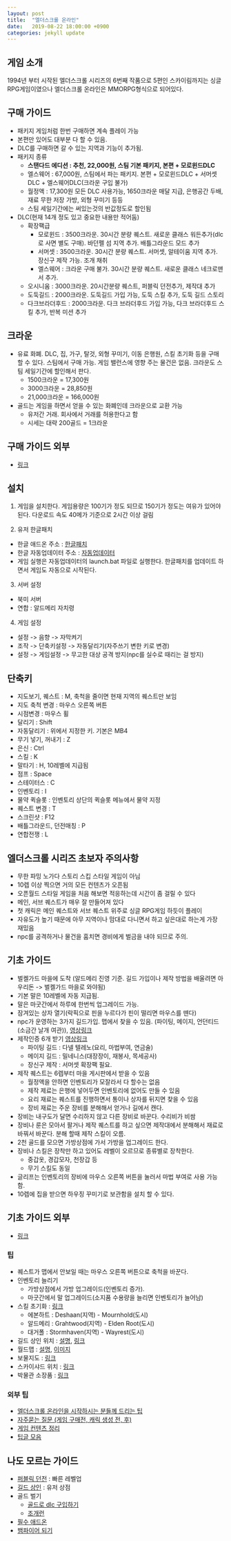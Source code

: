 ```yaml
---
layout: post
title:  "엘더스크롤 온라인"
date:   2019-08-22 18:00:00 +0900
categories: jekyll update
---
```


## 게임 소개

1994년 부터 시작된 엘더스크롤 시리즈의 6번째 작품으로 5편인 스카이림까지는 싱글 RPG게임이였으나 
엘더스크롤 온라인은 MMORPG형식으로 되어있다.

## 구매 가이드

- 패키지 게임처럼 한번 구매하면 계속 플레이 가능
- 본편만 있어도 대부분 다 할 수 있음.
- DLC를 구매하면 갈 수 있는 지역과 기능이 추가됨. 
- 패키지 종류
  - **스탠다드 에디션 : 추천, 22,000원, 스팀 기본 패키지, 본편 + 모로윈드DLC**
  - 엘스웨어 : 67,000원, 스팀에서 파는 패키지. 본편 + 모로윈드DLC + 서머셋DLC + 엘스웨어DLC(크라운 구입 불가)
  - 월정액 : 17,300원 모든 DLC 사용가능, 1650크라운 매달 지급, 은행공간 두배, 재료 무한 저장 가방, 외형 꾸미기 등등  
  - 스팀 세일기간에는 써있는것의 반값정도로 할인됨
- DLC(현재 14개 정도 있고 중요한 내용만 적어둠)
  - 확장팩급
    - 모로윈드 : 3500크라운. 30시간 분량 퀘스트. 새로운 클래스 워든추가(dlc로 사면 별도 구매). 바던펠 섬 지역 추가. 배틀그라운드 모드 추가
    - 서머셋 : 3500크라운. 30시간 분량 퀘스트. 서머셋, 알테이움 지역 추가. 장신구 제작 가능. 조개 채취
    - 엘스웨어 : 크라운 구매 불가.  30시간 분량 퀘스트. 새로운 클래스 네크로맨서 추가.
  - 오시니움 : 3000크라운. 20시간분량 퀘스트, 퍼블릭 던전추가, 제작대 추가
  - 도둑길드 : 2000크라운. 도둑길드 가입 가능, 도둑 스킬 추가, 도둑 길드 스토리
  - 다크브라더후드 : 2000크라운. 다크 브라더후드 가입 가능, 다크 브라더후드 스킬 추가, 반복 미션 추가
  
## 크라운
  - 유료 화폐. DLC, 집, 가구, 탈것, 외형 꾸미기, 이동 은행원, 스킬 초기화 등을 구매할 수 있다. 스팀에서 구매 가능. 게임 밸런스에 영향 주는 물건은 없음. 크라운도 스팀 세일기간에 할인해서 판다.
    - 1500크라운 = 17,300원
    - 3000크라운 = 28,850원
    - 21,000크라운 = 166,000원    
  - 골드는 게임을 하면서 얻을 수 있는 화폐인데 크라운으로 교환 가능
    - 유저간 거래. 회사에서 거래를 허용한다고 함
    - 시세는 대략 200골드 = 1크라운

## 구매 가이드 외부

- [링크](https://gall.dcinside.com/mgallery/board/view?id=eso&no=17912)


## 설치

1. 게임을 설치한다. 게임용량은 100기가 정도 되므로 150기가 정도는 여유가 있어야 된다. 다운로드 속도 40메가 기준으로 2시간 이상 걸림

2. 유저 한글패치
- 한글 애드온 주소 : [한글패치][krpatch]
- 한글 자동업데이터 주소 : [자동업데이터][krupdater2]
- 게임 실행은 자동업데이터의 launch.bat 파일로 실행한다. 한글패치를 업데이트 하면서 게임도 자동으로 시작된다.

3. 서버 설정
- 북미 서버
- 연합 : 알드메리 자치령

4. 게임 설정
- 설정 -> 음향 -> 자막켜기
- 조작 -> 단축키설정 -> 자동달리기(자주쓰기 변한 키로 변경)
- 설정 -> 게임설정 -> 무고한 대상 공격 방지(npc를 실수로 때리는 걸 방지)

## 단축키

- 지도보기, 퀘스트 : M, 축척을 줄이면 현재 지역의 퀘스트만 보임
- 지도 축척 변경 : 마우스 오른쪽 버튼
- 시점변경 : 마우스 휠
- 달리기 : Shift
- 자동달리기 : 위에서 지정한 키. 기본은 MB4
- 무기 넣기, 꺼내기 : Z
- 은신 : Ctrl
- 스킬 : K
- 말타기 : H, 10레벨에 지급됨
- 점프 : Space
- 스테이터스 : C
- 인벤토리 : I
- 물약 퀵슬롯 : 인벤토리 상단의 퀵슬롯 메뉴에서 물약 지정
- 퀘스트 변경 : T
- 스크린샷 : F12
- 배틀그라운드, 던전매칭 : P
- 연합전쟁 : L

## 엘더스크롤 시리즈 초보자 주의사항

- 무한 파밍 노가다 스토리 스킵 스타일 게임이 아님
- 10렙 이상 찍으면 거의 모든 컨텐츠가 오픈됨
- 오픈월드 스타일 게임을 처음 해보면 적응하는데 시간이 좀 걸릴 수 있다
- 메인, 서브 퀘스트가 매우 잘 만들어져 있다
- 첫 캐릭은 메인 퀘스트와 서브 퀘스트 위주로 싱글 RPG게임 하듯이 플레이  
- 자유도가 높기 때문에 아무 지역이나 맘대로 다니면서 하고 싶은대로 하는게 가장 재밌음
- npc를 공격하거나 물건을 훔치면 경비에게 벌금을 내야 되므로 주의.

## 기초 가이드

- 벌켈가드 마을에 도착 (알드메리 진영 기준. 길드 가입이나 제작 방법을 배울려면 아우리돈 -> 벌켈가드 마을로 와야됨)
- 기본 말은 10레벨에 자동 지급됨.
- 말은 마굿간에서 하루에 한번씩 업그레이드 가능. 
- 잠겨있는 상자 열기(락픽으로 핀을 누르다가 핀이 떨리면 마우스를 뗀다)
- npc가 운영하는 3가지 길드가입. 맵에서 찾을 수 있음. (파이팅, 메이지, 언던티드(소금간 날개 여관)), [영상링크][guild-youtube]
- 제작인증 6개 받기 [영상링크][made-youtube]
  - 파이팅 길드 : 다넬 텔레노(요리, 마법부여, 연금술)
  - 메이지 길드 : 밀네니스(대장장이, 재봉사, 목세공사)
  - 장신구 제작 : 서머셋 확장팩 필요.
 - 제작 퀘스트는 6렙부터 마을 게시판에서 받을 수 있음
   - 월정액을 안하면 인벤토리가 모잘라서 다 할수는 없음
   - 제작 제료는 은행에 넣어두면 인벤토리에 없어도 만들 수 있음
   - 요리 재료는 퀘스트를 진행하면서 통이나 상자를 뒤지면 찾을 수 있음
   - 장비 재료는 주운 장비를 분해해서 얻거나 길에서 캔다.
 - 장비는 내구도가 달면 수리하지 않고 다른 장비로 바꾼다. 수리비가 비쌈
 - 장비나 룬은 모아서 팔거나 제작 퀘스트를 하고 싶으면 제작대에서 분해해서 재료로 바꿔서 바꾼다. 분해 할때 제작 스킬이 오름.
 - 2천 골드를 모으면 가방상점에 가서 가방을 업그레이드 한다.
 - 장비나 스킬은 장착만 하고 있어도 레벨이 오르므로 종류별로 장착한다.
   - 중갑옷, 경갑모자, 천장갑 등
   - 무기 스킬도 동일
 - 글리프는 인벤토리의 장비에 마우스 오른쪽 버튼을 눌러서 마법 부여로 사용 가능함.
 - 10렙에 집을 받으면 하우징 꾸미기로 보관함을 설치 할 수 있다.

## 기초 가이드 외부

 - [링크](https://gall.dcinside.com/mgallery/board/view/?id=eso&no=23110&s_type=search_all&s_keyword=%EC%A1%B0%EA%B0%9C&page=1)

### 팁

- 퀘스트가 맵에서 안보일 때는 마우스 오른쪽 버튼으로 축척을 바꾼다.
- 인벤토리 늘리기
  - 가방상점에서 가방 업그레이드(인벤토리 증가). 
  - 마굿간에서 말 업그레이드(소지품 수용량을 늘리면 인벤토리가 늘어남)
- 스킬 초기화 : [링크](https://gall.dcinside.com/mgallery/board/view?id=eso&no=3412)
  - 에본하트 : Deshaan(지역) - Mournhold(도시)
  - 알드메리 : Grahtwood(지역) - Elden Root(도시)
  - 대거폴 : Stormhaven(지역) - Wayrest(도시)
- 길드 상인 위치 : [설명](https://gall.dcinside.com/mgallery/board/view/?id=eso&no=7994&search_pos=-9566&s_type=search_all&s_keyword=%EA%B8%B8%EB%93%9C%EC%83%81%EC%A0%90&page=1), [링크](https://us.tamrieltradecentre.com/pc/Trade)
- 월드맵 : [설명](https://game-maps.com/ESO/Tamriel-ESO-World-Map.asp), [이미지]({{site.baseurl}}/assets/img/eso/ESO-World-Map-Tamriel.webp)
- 보물지도 : [링크](http://tamrieljournal.com/treasure-map-locations/)
- 스카이샤드 위치 : [링크](http://tamrieljournal.com/eso-skyshard-location-map/)
- 박물관 소장품 : [링크](https://gall.dcinside.com/mgallery/board/view/?id=eso&no=11808&search_pos=-19572&s_type=search_all&s_keyword=%EC%86%8C%EC%9E%A5%ED%92%88&page=1)

### 외부 팁

- [엘더스크롤 온라인을 시작하시는 분들께 드리는 팁](https://bbs.ruliweb.com/game/80934/read/8170033)
- [자주묻는 질문 (게임 구매전, 캐릭 생성 전, 후)](https://gall.dcinside.com/mgallery/board/view/?id=eso&no=17912&search_pos=-19518&s_type=search_all&s_keyword=%ED%8E%8D%EB%8D%98&page=1)
- [게임 컨텐츠 정리](https://gall.dcinside.com/mgallery/board/view/?id=eso&no=27480&s_type=search_all&s_keyword=%EA%B3%B5%EC%84%B1%EC%A0%84&page=1)
- [팁글 모음](https://gall.dcinside.com/mgallery/board/view/?id=eso&no=12771&page=3)

## 나도 모르는 가이드

- [퍼블릭 던전](https://en.uesp.net/wiki/Online:Public_Dungeons) : 빠른 레벨업
- [길드 상인](https://gall.dcinside.com/mgallery/board/view/?id=eso&no=11885&s_type=search_all&s_keyword=%ED%8A%B8%EB%A0%88%EC%9D%B4%EB%94%A9&search_pos=-19502&page=1) : 유저 상점
- 골드 벌기
  - [골드로 dlc 구입하기](https://gall.dcinside.com/mgallery/board/view/?id=eso&no=27545&s_type=search_all&s_keyword=%EA%B3%A8%EB%93%9C&page=4)
  - [조개런](https://gall.dcinside.com/mgallery/board/view/?id=eso&no=22987&s_type=search_all&s_keyword=%EA%B3%A8%EB%93%9C&page=8)
- [필수 애드온](https://gall.dcinside.com/mgallery/board/view/?id=eso&no=30090&page=1)
- [뱀파이어 되기](https://gall.dcinside.com/mgallery/board/view/?id=eso&no=4055&search_pos=-9539&s_type=search_all&s_keyword=%EB%A7%88%EC%9D%84+%EC%82%AC%EB%9E%8C&page=1)

[krpatch]: https://gall.dcinside.com/mgallery/board/view/?id=eso&no=25878&exception_mode=notice&page=1
[krupdater2]: https://gall.dcinside.com/mgallery/board/view/?id=eso&no=25301&exception_mode=recommend&search_head=30&page=1
[guild-youtube]: https://youtu.be/QR5sk108cgA
[made-youtube]: https://youtu.be/62cLP0Mkhe0
